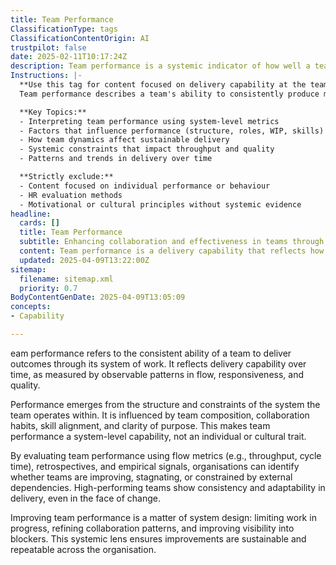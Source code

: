 ```yaml
---
title: Team Performance
ClassificationType: tags
ClassificationContentOrigin: AI
trustpilot: false
date: 2025-02-11T10:17:24Z
description: Team performance is a systemic indicator of how well a team consistently delivers value, reflecting its collaborative and technical delivery capability over time.
Instructions: |-
  **Use this tag for content focused on delivery capability at the team level.**  
  Team performance describes a team's ability to consistently produce meaningful outcomes within its system of work. It is evaluated using delivery metrics and system behaviours that reflect how effectively the team functions.

  **Key Topics:**
  - Interpreting team performance using system-level metrics
  - Factors that influence performance (structure, roles, WIP, skills)
  - How team dynamics affect sustainable delivery
  - Systemic constraints that impact throughput and quality
  - Patterns and trends in delivery over time

  **Strictly exclude:**  
  - Content focused on individual performance or behaviour  
  - HR evaluation methods  
  - Motivational or cultural principles without systemic evidence
headline:
  cards: []
  title: Team Performance
  subtitle: Enhancing collaboration and effectiveness in teams through proven practices and frameworks for optimal performance.
  content: Team performance is a delivery capability that reflects how well a team consistently delivers outcomes over time. This includes analysis of delivery patterns, system constraints, and collaboration effectiveness within the team’s system of work. Posts should explore how to inspect, measure, and improve team-level throughput, predictability, and value delivery.
  updated: 2025-04-09T13:22:00Z
sitemap:
  filename: sitemap.xml
  priority: 0.7
BodyContentGenDate: 2025-04-09T13:05:09
concepts:
- Capability

---
```

eam performance refers to the consistent ability of a team to deliver outcomes through its system of work. It reflects delivery capability over time, as measured by observable patterns in flow, responsiveness, and quality.

Performance emerges from the structure and constraints of the system the team operates within. It is influenced by team composition, collaboration habits, skill alignment, and clarity of purpose. This makes team performance a system-level capability, not an individual or cultural trait.

By evaluating team performance using flow metrics (e.g., throughput, cycle time), retrospectives, and empirical signals, organisations can identify whether teams are improving, stagnating, or constrained by external dependencies. High-performing teams show consistency and adaptability in delivery, even in the face of change.

Improving team performance is a matter of system design: limiting work in progress, refining collaboration patterns, and improving visibility into blockers. This systemic lens ensures improvements are sustainable and repeatable across the organisation.
